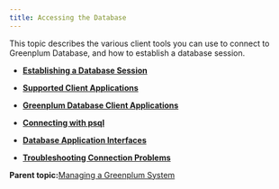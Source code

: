 ```yaml
---
title: Accessing the Database 
---
```


This topic describes the various client tools you can use to connect to Greenplum Database, and how to establish a database session.

-   **[Establishing a Database Session](../../access_db/topics/g-establishing-a-database-session.html)**  

-   **[Supported Client Applications](../../access_db/topics/g-supported-client-applications.html)**  

-   **[Greenplum Database Client Applications](../../access_db/topics/g-greenplum-database-client-applications.html)**  

-   **[Connecting with psql](../../access_db/topics/g-connecting-with-psql.html)**  

-   **[Database Application Interfaces](../../access_db/topics/g-database-application-interfaces.html)**  

-   **[Troubleshooting Connection Problems](../../access_db/topics/g-troubleshooting-connection-problems.html)**  


**Parent topic:**[Managing a Greenplum System](../../managing/partII.html)

